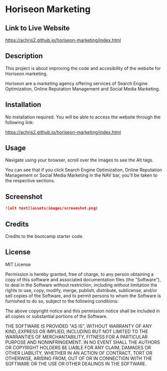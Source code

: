 # Horiseon Marketing

## Link to Live Website

https://achris2.github.io/horiseon-marketing/index.html

## Description 

This project is about improving the code and accesibility of the website for Horiseon marketing. 

Horiseon are a marketing agency offering services of Search Engine Optimization, Online Reputation Management and Social Media Marketing. 


## Installation

No installation required. You will be able to access the website through the following link: 

https://achris2.github.io/horiseon-marketing/index.html


## Usage 

Navigate using your browser, scroll over the images to see the Alt tags. 

You can see that if you click Search Engine Optimization, Online Reputation Management or Social Media Marketing in the NAV bar, you'll be taken to the respective sections. 

## Screenshot

```md
![alt text](assets/images/screenshot.png)
```


## Credits

Credits to the bootcamp starter code. 

## License

MIT License

Permission is hereby granted, free of charge, to any person obtaining a copy
of this software and associated documentation files (the "Software"), to deal
in the Software without restriction, including without limitation the rights
to use, copy, modify, merge, publish, distribute, sublicense, and/or sell
copies of the Software, and to permit persons to whom the Software is
furnished to do so, subject to the following conditions:

The above copyright notice and this permission notice shall be included in all
copies or substantial portions of the Software.

THE SOFTWARE IS PROVIDED "AS IS", WITHOUT WARRANTY OF ANY KIND, EXPRESS OR
IMPLIED, INCLUDING BUT NOT LIMITED TO THE WARRANTIES OF MERCHANTABILITY,
FITNESS FOR A PARTICULAR PURPOSE AND NONINFRINGEMENT. IN NO EVENT SHALL THE
AUTHORS OR COPYRIGHT HOLDERS BE LIABLE FOR ANY CLAIM, DAMAGES OR OTHER
LIABILITY, WHETHER IN AN ACTION OF CONTRACT, TORT OR OTHERWISE, ARISING FROM,
OUT OF OR IN CONNECTION WITH THE SOFTWARE OR THE USE OR OTHER DEALINGS IN THE
SOFTWARE.



